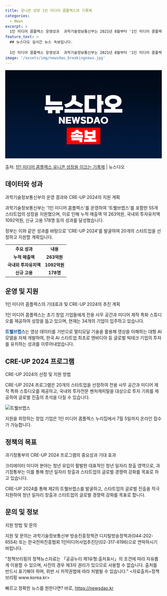 ```yaml
---
title: 유니콘 성장 1인 미디어 콤플렉스의 기폭제
categories:
  - News
excerpt: >
  1인 미디어 콤플렉스 운영성과  과학기술정보통신부는 2021년 8월부터 '1인 미디어 콤플렉스'를 운영하며 …
feature_text: >
  ## 뉴스다오 실시간 뉴스 속보입니다.

  1인 미디어 콤플렉스 운영성과  과학기술정보통신부는 2021년 8월부터 '1인 미디어 콤플렉스'를 운영하며 …
image: '/assets/img/newsdao_breakingnews.jpg'
---
```


![뉴스다오 속보](/assets/img/newsdao_breakingnews.jpg)

<p>출처: <a href="https://newsdao.kr/4358" rel="dofollow">1인 미디어 콤플렉스 유니콘 성장을 이끄는 기폭제</a> | 뉴스다오</p>

<h2 data-ke-size="size26">데이터와 성과</h2>
과학기술정보통신부의 운영 결과와 CRE-UP 2024의 지원 계획
<p data-ke-size="size16">과학기술정보통신부는 '1인 미디어 콤플렉스'를 운영하여 '트웰브랩스'를 포함한 55개 스타트업의 성장을 지원했으며, 이로 인해 누적 매출액 약 263억원, 국내외 투자유치액 1092억원, 신규 고용 178명 등의 성과를 달성했습니다.</p>
<p data-ke-size="size16">정부는 이와 같은 성과를 바탕으로 'CRE-UP 2024'를 발굴하여 20개의 스타트업을 선정하고 지원할 계획입니다.</p>
<table>
	<tr>
		<th>주요 성과</th>
		<th>내용</th>
	</tr>
	<tr>
		<td style="text-align: center; height: 17px;"><b>누적 매출액</b></td>
		<td style="text-align: center; height: 17px;"><b>263억원</b></td>
	</tr>
	<tr>
		<td style="text-align: center; height: 17px;"><b>국내외 투자유치액</b></td>
		<td style="text-align: center; height: 17px;"><b>1092억원</b></td>
	</tr>
	<tr>
		<td style="text-align: center; height: 17px;"><b>신규 고용</b></td>
		<td style="text-align: center; height: 17px;"><b>178명</b></td>
	</tr>
</table>
<h2 data-ke-size="size26">운영 및 지원</h2>
1인 미디어 콤플렉스의 기대효과 및 CRE-UP 2024의 추진 계획
<p data-ke-size="size16">1인 미디어 콤플렉스는 초기 창업 기업들에게 전용 사무 공간과 미디어 제작 특화 스튜디오를 제공하여 성장을 돕고 있으며, 현재는 34개의 기업이 입주하고 있습니다.</p>
<p data-ke-size="size16"><b><span style="color: #1a5490;">트웰브랩스</span></b>는 영상 데이터를 기반으로 멀티모달 기술을 활용해 영상을 이해하는 대형 AI 모델을 자체 개발하여, 한국 AI 스타트업 최초로 엔비디아 등 글로벌 빅테크 기업의 투자를 유치하는 성과를 이루어내었습니다.</p>
<h2 data-ke-size="size26">CRE-UP 2024 프로그램</h2>
CRE-UP 2024의 선정 및 지원 방법
<p data-ke-size="size16">CRE-UP 2024 프로그램은 20개의 스타트업을 선정하여 전용 사무 공간과 미디어 제작 특화 스튜디오를 제공하고, 국내외 투자전문 벤처캐피탈을 대상으로 투자 기회를 제공하여 글로벌 진출의 초석을 다질 수 있습니다.</p>
<img src="https://newsdao.kr/4358" alt="트웰브랩스">
<p data-ke-size="size16">지원을 희망하는 창업 기업은 1인 미디어 콤플렉스 누리집에서 7월 5일까지 온라인 접수가 가능합니다.</p>
<h2 data-ke-size="size26">정책의 목표</h2>
과기정통부의 CRE-UP 2024 프로그램의 중요성과 기대 효과
<p data-ke-size="size16">크리에이터 미디어 분야는 청년 유입이 활발한 대표적인 청년 일자리 창출 영역으로, 과기정통부는 이를 통해 청년 일자리 창출과 스타트업의 글로벌 경쟁력 강화를 목표로 하고 있습니다.</p>
<p data-ke-size="size16">CRE-UP 2024를 통해 제2의 트웰브랩스를 발굴하고, 스타트업의 글로벌 진출을 적극 지원하여 청년 일자리 창출과 스타트업의 글로벌 경쟁력 강화를 목표로 합니다.</p>
<h2 data-ke-size="size26">문의 및 정보</h2>
지원 방법 및 문의
<p data-ke-size="size16">지원 및 문의는 과학기술정보통신부 방송진흥정책관 디지털방송정책과(044-202-6554) 또는 한국전파진흥협회 1인미디어사업추진단(02-317-6196)으로 연락하시기 바랍니다.</p>
<p data-ke-size="size16">"정책브리핑의 정책뉴스자료는 「공공누리 제1유형:출처표시」의 조건에 따라 자유롭게 이용할 수 있으며, 사진의 경우 제3자 권리가 있으므로 사용할 수 없습니다. 출처를 반드시 표기해야 하며, 위반 시 저작권법에 따라 처벌될 수 있습니다." <자료출처=정책브리핑 www.korea.kr></p> 

빠르고 정확한 뉴스를 원한다면? 바로, <a href="https://newsdao.kr" rel="dofollow">https://newsdao.kr</a>


